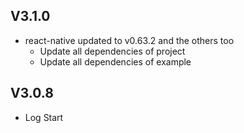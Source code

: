 ## V3.1.0

- react-native updated to v0.63.2 and the others too
  - Update all dependencies of project
  - Update all dependencies of example

## V3.0.8

- Log Start
